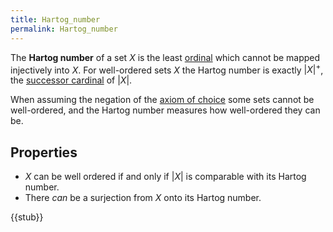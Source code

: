 ```yaml
---
title: Hartog_number
permalink: Hartog_number
---
```


The **Hartog number** of a set $X$ is the least [ordinal](Ordinal "Ordinal") which cannot be mapped injectively into $X$. For well-ordered sets $X$ the Hartog number is exactly $|X|^+$, the [successor cardinal](Cardinal#Successor\_cardinals "Cardinal#Successor\_cardinals") of $|X|$.

When assuming the negation of the [axiom of choice](Axiom_of_Choice "Axiom of Choice") some sets cannot be well-ordered, and the Hartog number measures how well-ordered they can be.

## Properties

-    $X$ can be well ordered if and only if $|X|$ is comparable with its Hartog number.
-    There *can* be a surjection from $X$ onto its Hartog number.

{{stub}}

